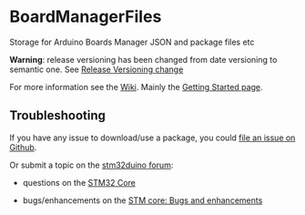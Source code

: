 # BoardManagerFiles
Storage for Arduino Boards Manager JSON and package files etc

**Warning**: release versioning has been changed from date versioning to semantic one. See [Release Versioning change](https://github.com/stm32duino/wiki/wiki/Release-Versioning-change)

For more information see the [Wiki](https://github.com/stm32duino/wiki/wiki/). Mainly the [Getting Started page](https://github.com/stm32duino/wiki/wiki/Getting-Started).

## Troubleshooting

If you have any issue to download/use a package, you could [file an issue on Github](https://github.com/stm32duino/BoardManagerFiles/issues/new).

Or submit a topic on the [stm32duino forum](http://stm32duino.com):

 * questions on the [STM32 Core](http://stm32duino.com/viewforum.php?f=48)

 * bugs/enhancements on the [STM core: Bugs and enhancements](http://stm32duino.com/viewforum.php?f=49)
